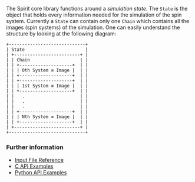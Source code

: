 
The Spirit core library functions around a *simulation state*.
The `State` is the object that holds every information needed for the simulation of the spin system. Currently a `State` can contain only one `Chain` which contains all the images (spin systems) of the simulation. One can easily understand the structure by looking at the following diagram:

```
+-----------------------------+
| State                       |
| +-------------------------+ |
| | Chain                   | |
| | +--------------------+  | |
| | | 0th System ≡ Image |  | |
| | +--------------------+  | |
| | +--------------------+  | |
| | | 1st System ≡ Image |  | |
| | +--------------------+  | |
| |   .                     | |
| |   .                     | |
| |   .                     | |
| | +--------------------+  | |
| | | Nth System ≡ Image |  | |
| | +--------------------+  | |
| +-------------------------+ |
+-----------------------------+
```

### Further information
* [Input File Reference](Input.md)
* [C API Examples](C_API.md)
* [Python API Examples](Python_API.md)
